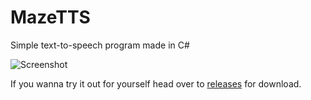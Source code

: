# MazeTTS
Simple text-to-speech program made in C#


![Screenshot](https://i.imgur.com/qe3L32r.png)





If you wanna try it out for yourself head over to [releases](https://github.com/MazeW/MazeTTS/releases) for download.
